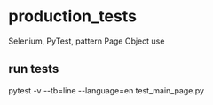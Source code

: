 # production_tests
Selenium, PyTest, pattern Page Object use

## run tests
pytest -v --tb=line --language=en test_main_page.py
